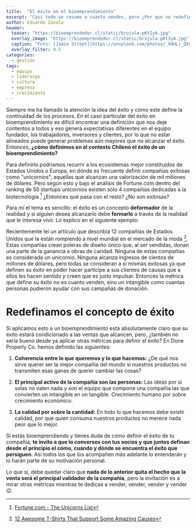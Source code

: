 ```yaml
---
title:  "El éxito en el bioemprendimiento"
excerpt: "Casi todo se resume a cuanto vendes, pero ¿Por que no redefinimos el éxito en un bioemprendimiento?"
author: Eduardo Zavala
header:
  teaser: "https://bioemprendedor.cl/static/brujula-pKtIyA.jpg"
  overlay_image: "https://bioemprendedor.cl/static/brujula-pKtIyA.jpg"
  caption: "Foto: [Jamie Street](https://unsplash.com/photos/_94HLr_QXo8) @ Unsplash"
  overlay_filter: 0.5
categories:
  - gestión
tags:
  - equipo
  - liderazgo
  - cultura
  - empresa
  - crecimiento
---
```


Siempre me ha llamado la atención la idea del éxito y cómo este define la continuidad de los procesos. En el caso particular del éxito en bioemprendimiento es difícil encontrar una definición que nos deje contentos a todos y eso genera expectativas diferentes en el equipo fundador, los trabajadores, inversores y clientes, por lo que no estar alineados puede generar problemas aún mayores que no alcanzar el éxito. Entonces, **¿cómo definimos en el contexto Chileno el éxito de un bioemprendimiento?**

Para definirlo podríamos recurrir a los ecosistemas mejor constituidos de Estados Unidos o Europa, en dónde es frecuente definir compañías exitosas como "unicornios", aquellas que alcanzan una valorización de mil millones de dólares. Pero según esto y bajo el análisis de Fortune.com dentro del ranking de 50 startups unicornios existen sólo 4 compañías dedicadas a la biotecnología [^1] ¿Entonces qué pasa con el resto? ¿No son exitosas?

Para mí el tema es sencillo: el éxito es un concepto **deformador** de la realidad y si alguien desea alcanzarlo debe **formarlo** a través de la realidad que le interesa vivir. Lo explico en el siguiente ejemplo:

Recientemente leí un artículo que describía 12 compañías de Estados Unidos que la están rompiendo a nivel mundial en el mercado de la moda [^2]. Estas compañías crean poleras de diseño único que, al ser vendidas, donan una parte de la ganancia a obras de caridad. Ninguna de estas compañías es considerada un unicornio. Ninguna alcanza ingresos de cientos de millones de dólares, pero todas se consideran a sí mismas exitosas ya que definen su éxito en poder hacer partícipe a sus clientes de causas que a ellos les hacen sentido y creen que es justo impulsar. Entonces la métrica que define su éxito no es cuanto venden, sino un intangible como cuantas personas pudieron ayudar con sus campañas de donación.

# Redefinamos el concepto de éxito

Si aplicamos esto a un bioemprendimiento está absolutamente claro que su éxito estará condicionado a las ventas que alcancen, pero, ¿también no sería bueno desde ya aplicar otras métricas para definir el éxito? En Done Properly Co. hemos definido las siguientes:

1. **Coherencia entre lo que queremos y lo que hacemos:** ¿De qué nos sirve querer ser la mejor compañía del mundo si nuestros productos no transmiten esas ganas de querer cambiar las cosas?

2. **El principal activo de la compañía son las personas:** Las ideas por si solas no valen nada y son el equipo que compone una compañía las que convierten un intangible en un tangible. Crecimiento humano por sobre crecimiento económico.

4. **La calidad por sobre la cantidad:** En todo lo que hacemos debe existir calidad, por que quien consuma nuestros productos no merece nada peor que lo mejor.

Si estás bioemprendiendo y tienes duda de cómo definir el éxito de tu compañía, **te invito a que lo converses con tus socios y que juntos definan desde el principio el cómo, cuándo y dónde se encuentra el éxito que persiguen**. Así todos los que los acompañen más adelante lo entenderán y lo harán parte de su motivación personal.

Lo que sí, debe quedar claro que **nada de lo anterior quita el hecho que la venta será el principal validador de la compañía**, pero la invitación es a mirar otras métricas mientras te dedicas a vender, vender, vender y vender 😉.

[^1]: [Fortune.com - The Unicorns List](http://fortune.com/unicorns/)

[^2]: [12 Awesome T-Shirts That Support Some Amazing Causes](https://www.causeartist.com/12-awesome-t-shirts-support-amazing-causes/)
